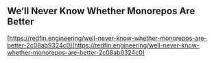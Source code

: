 ## We’ll Never Know Whether Monorepos Are Better
  
  [https://redfin.engineering/well-never-know-whether-monorepos-are-better-2c08ab9324c0](https://redfin.engineering/well-never-know-whether-monorepos-are-better-2c08ab9324c0)